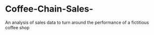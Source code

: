 # Coffee-Chain-Sales-
An analysis of sales data to turn around the performance of a fictitious coffee shop

